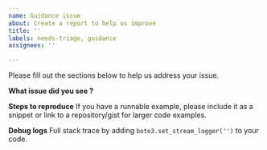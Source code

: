 ```yaml
---
name: Guidance issue
about: Create a report to help us improve
title: ''
labels: needs-triage, guidance
assignees: ''

---
```


Please fill out the sections below to help us address your issue.

**What issue did you see ?**

**Steps to reproduce**
If you have a runnable example, please include it as a snippet or link to a repository/gist for larger code examples.

**Debug logs**
Full stack trace by adding `boto3.set_stream_logger('')` to your code.
